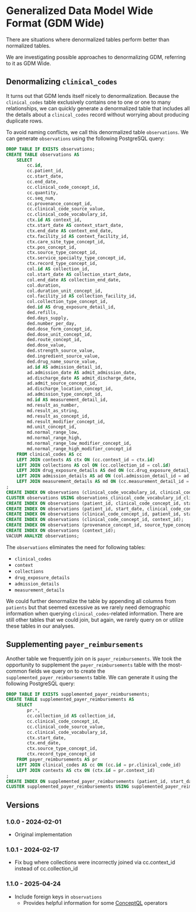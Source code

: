 # Generalized Data Model Wide Format (GDM Wide)

There are situations where denormalized tables perform better than normalized tables.

We are investigating possible approaches to denormalizing GDM, referring to it as GDM Wide.

## Denormalizing `clinical_codes`

It turns out that GDM lends itself nicely to denormalization.  Because the `clinical_codes` table exclusively contains one to one or one to many relationships, we can quickly generate a denormalized table that includes all the details about a `clinical_codes` record without worrying about producing duplicate rows.

To avoid naming conflicts, we call this denormalized table `observations`.  We can generate `observations` using the following PostgreSQL query:

```sql
DROP TABLE IF EXISTS observations;
CREATE TABLE observations AS
	SELECT
		cc.id,
		cc.patient_id,
		cc.start_date,
		cc.end_date,
		cc.clinical_code_concept_id,
		cc.quantity,
		cc.seq_num,
		cc.provenance_concept_id,
		cc.clinical_code_source_value,
		cc.clinical_code_vocabulary_id,
		ctx.id AS context_id,
		ctx.start_date AS context_start_date,
		ctx.end_date AS context_end_date,
		ctx.facility_id AS context_facility_id,
		ctx.care_site_type_concept_id,
		ctx.pos_concept_id,
		ctx.source_type_concept_id,
		ctx.service_specialty_type_concept_id,
		ctx.record_type_concept_id,
		col.id AS collection_id,
		col.start_date AS collection_start_date,
		col.end_date AS collection_end_date,
		col.duration,
		col.duration_unit_concept_id,
		col.facility_id AS collection_facility_id,
		col.collection_type_concept_id,
		ded.id AS drug_exposure_detail_id,
		ded.refills,
		ded.days_supply,
		ded.number_per_day,
		ded.dose_form_concept_id,
		ded.dose_unit_concept_id,
		ded.route_concept_id,
		ded.dose_value,
		ded.strength_source_value,
		ded.ingredient_source_value,
		ded.drug_name_source_value,
		ad.id AS admission_detail_id,
		ad.admission_date AS admit_admission_date,
		ad.discharge_date AS admit_discharge_date,
		ad.admit_source_concept_id,
		ad.discharge_location_concept_id,
		ad.admission_type_concept_id,
		md.id AS measurement_detail_id,
		md.result_as_number,
		md.result_as_string,
		md.result_as_concept_id,
		md.result_modifier_concept_id,
		md.unit_concept_id,
		md.normal_range_low,
		md.normal_range_high,
		md.normal_range_low_modifier_concept_id,
		md.normal_range_high_modifier_concept_id
	FROM clinical_codes AS cc
	LEFT JOIN contexts AS ctx ON (cc.context_id = ctx.id)
	LEFT JOIN collections AS col ON (cc.collection_id = col.id)
	LEFT JOIN drug_exposure_details AS ded ON (cc.drug_exposure_detail_id = ded.id)
	LEFT JOIN admission_details AS ad ON (col.admission_detail_id = ad.id)
	LEFT JOIN measurement_details AS md ON (cc.measurement_detail_id = md.id)
;
CREATE INDEX ON observations (clinical_code_vocabulary_id, clinical_code_concept_id, patient_id);
CLUSTER observations USING observations_clinical_code_vocabulary_id_clinical_code_conc_idx;
CREATE INDEX ON observations (patient_id, clinical_code_concept_id, start_date);
CREATE INDEX ON observations (patient_id, start_date, clinical_code_concept_id);
CREATE INDEX ON observations (clinical_code_concept_id, patient_id, start_date);
CREATE INDEX ON observations (clinical_code_concept_id, context_id);
CREATE INDEX ON observations (provenance_concept_id, source_type_concept_id);
CREATE INDEX ON observations (context_id);
VACUUM ANALYZE observations;
```

The `observations` eliminates the need for following tables:

- `clinical_codes`
- `context`
- `collections`
- `drug_exposure_details`
- `admission_details`
- `measurement_details`

We could further denormalize the table by appending all columns from `patients` but that seemed excessive as we rarely need demographic information when querying `clinical_codes`-related information.  There are still other tables that we could join, but again, we rarely query on or utilize these tables in our analyses.

## Supplementing `payer_reimbursements`

Another table we frequently join on is `payer_reimbursements`.  We took the opportunity to supplement the `payer_reimbursements` table with the most-common fields we query on to create the `supplemented_payer_reimbursements` table.  We can generate it using the following PostgreSQL query:

```sql
DROP TABLE IF EXISTS supplemented_payer_reimbursements;
CREATE TABLE supplemented_payer_reimbursements AS
	SELECT
		pr.*,
		cc.collection_id AS collection_id,
		cc.clinical_code_concept_id,
		cc.clinical_code_source_value,
		cc.clinical_code_vocabulary_id,
		ctx.start_date,
		ctx.end_date,
		ctx.source_type_concept_id,
		ctx.record_type_concept_id
	FROM payer_reimbursements AS pr
	LEFT JOIN clinical_codes AS cc ON (cc.id = pr.clinical_code_id)
	LEFT JOIN contexts AS ctx ON (ctx.id = pr.context_id)
;
CREATE INDEX ON supplemented_payer_reimbursements (patient_id, start_date);
CLUSTER supplemented_payer_reimbursements USING supplemented_payer_reimbursements_patient_id_start_date_idx;
```

## Versions

### 1.0.0 - 2024-02-01

- Original implementation

### 1.0.1 - 2024-02-17

- Fix bug where collections were incorrectly joined via cc.context_id instead of cc.collection_id

### 1.1.0 - 2025-04-24

- Include foreign keys in `observations`
	- Provides helpful information for some [ConceptQL](https://github.com/outcomesinsights/conceptql) operators
